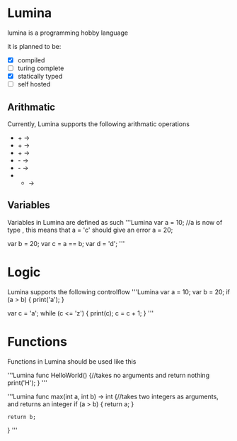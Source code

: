 # Lumina
lumina is a programming hobby language


it is planned to be:
* [x] compiled
* [ ] turing complete
* [x] statically typed
* [ ] self hosted

## Arithmatic
Currently, Lumina supports the following arithmatic operations
* <int> + <int> -> <int>
* <char> + <int> -> <char>
* <int> + <char> -> <char>
* <int> - <int> -> <int>
* <char> - <int> -> <char>
* - <int> -> <int>

## Variables
Variables in Lumina are defined as such
'''Lumina
var a = 10; //a is now of type <int>, this means that a = 'c' should give an error
a = 20;

var b = 20;
var c = a == b;
var d = 'd';
'''

# Logic
Lumina supports the following controlflow
'''Lumina
var a = 10;
var b = 20;
if (a > b) {
	print('a');
}

var c = 'a';
while (c <= 'z') {
	print(c);
	c = c + 1;
}
'''

# Functions
Functions in Lumina should be used like this

'''Lumina
func HelloWorld() {//takes no arguments and return nothing
	print('H');
}
'''

'''Lumina
func max(int a, int b) -> int {//takes two integers as arguments, and returns an integer
	if (a > b) {
		return a;
	}

	return b;
}
'''
